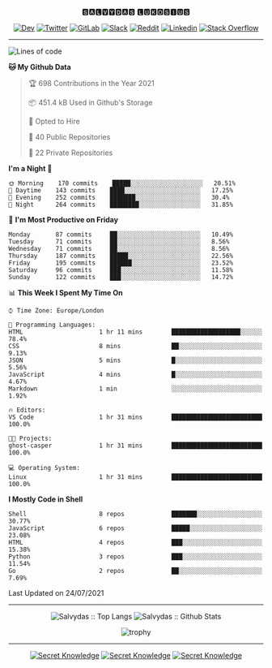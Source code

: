 <div align="center">
  
🆂🅰🅻🆅🆈🅳🅰🆂 🅻🆄🅺🅾🆂🅸🆄🆂 

  
[![Dev](https://img.shields.io/badge/-DEV-222222?style=flat-square&logo=dev.to&logoColor=white&link=https://dev.to/sso/)](https://dev.to/sso/)
[![Twitter](https://img.shields.io/badge/-Twitter-222222?style=flat-square&logo=twitter&logoColor=white&link=https://twitter.com/digital_wizz/)](https://twitter.com/digital_wizz/)
[![GitLab](https://img.shields.io/badge/-GitLab-222222?style=flat-square&logo=GitLab&logoColor=white&link=https://gitlab.com/ss-o/)](https://gitlab.com/ss-o/)
[![Slack](https://img.shields.io/badge/-Slack-222222?style=flat-square&logo=Slack&logoColor=white&link=https://digital-teams.slack.com/)](https://digital-teams.slack.com/)
[![Reddit](https://img.shields.io/badge/-Reddit-222222?style=flat-square&logo=Reddit&logoColor=white&link=https://https://www.reddit.com/user/ss-o/)](https://www.reddit.com/user/ss-o/)
[![Linkedin](https://img.shields.io/badge/-LinkedIn-222222?style=flat-square&logo=Linkedin&logoColor=white&link=https://www.linkedin.com/in/digital-clouds/)](https://www.linkedin.com/in/digital-clouds/)
[![Stack Overflow](https://img.shields.io/badge/-Stack%20Overflow-222222?style=flat-square&logo=stack-overflow&logoColor=white&link=https://stackoverflow.com/users/13893752/salvydas-lukosius)](https://stackoverflow.com/users/13893752/salvydas-lukosius)

</div>

---

<!--START_SECTION:waka-->
![Lines of code](https://img.shields.io/badge/From%20Hello%20World%20I%27ve%20Written-1.8%20million%20lines%20of%20code-blue)

**🐱 My Github Data** 

> 🏆 698 Contributions in the Year 2021
 > 
> 📦 451.4 kB Used in Github's Storage 
 > 
> 💼 Opted to Hire
 > 
> 📜 40 Public Repositories 
 > 
> 🔑 22 Private Repositories  
 > 
**I'm a Night 🦉** 

```text
🌞 Morning    170 commits    █████░░░░░░░░░░░░░░░░░░░░   20.51% 
🌆 Daytime    143 commits    ████░░░░░░░░░░░░░░░░░░░░░   17.25% 
🌃 Evening    252 commits    ███████░░░░░░░░░░░░░░░░░░   30.4% 
🌙 Night      264 commits    ████████░░░░░░░░░░░░░░░░░   31.85%

```
📅 **I'm Most Productive on Friday** 

```text
Monday       87 commits     ██░░░░░░░░░░░░░░░░░░░░░░░   10.49% 
Tuesday      71 commits     ██░░░░░░░░░░░░░░░░░░░░░░░   8.56% 
Wednesday    71 commits     ██░░░░░░░░░░░░░░░░░░░░░░░   8.56% 
Thursday     187 commits    █████░░░░░░░░░░░░░░░░░░░░   22.56% 
Friday       195 commits    ██████░░░░░░░░░░░░░░░░░░░   23.52% 
Saturday     96 commits     ███░░░░░░░░░░░░░░░░░░░░░░   11.58% 
Sunday       122 commits    ███░░░░░░░░░░░░░░░░░░░░░░   14.72%

```


📊 **This Week I Spent My Time On** 

```text
⌚︎ Time Zone: Europe/London

💬 Programming Languages: 
HTML                     1 hr 11 mins        ███████████████████░░░░░░   78.4% 
CSS                      8 mins              ██░░░░░░░░░░░░░░░░░░░░░░░   9.13% 
JSON                     5 mins              █░░░░░░░░░░░░░░░░░░░░░░░░   5.56% 
JavaScript               4 mins              █░░░░░░░░░░░░░░░░░░░░░░░░   4.67% 
Markdown                 1 min               ░░░░░░░░░░░░░░░░░░░░░░░░░   1.92%

🔥 Editors: 
VS Code                  1 hr 31 mins        █████████████████████████   100.0%

🐱‍💻 Projects: 
ghost-casper             1 hr 31 mins        █████████████████████████   100.0%

💻 Operating System: 
Linux                    1 hr 31 mins        █████████████████████████   100.0%

```

**I Mostly Code in Shell** 

```text
Shell                    8 repos             ███████░░░░░░░░░░░░░░░░░░   30.77% 
JavaScript               6 repos             █████░░░░░░░░░░░░░░░░░░░░   23.08% 
HTML                     4 repos             ███░░░░░░░░░░░░░░░░░░░░░░   15.38% 
Python                   3 repos             ███░░░░░░░░░░░░░░░░░░░░░░   11.54% 
Go                       2 repos             ██░░░░░░░░░░░░░░░░░░░░░░░   7.69%

```



 Last Updated on 24/07/2021
<!--END_SECTION:waka-->

---

<div align=center>

![Salvydas :: Top Langs](https://github-readme-stats.vercel.app/api/top-langs/?username=ss-o&langs_count=8&card_width=300&theme=blue-green&layout=compact)
![Salvydas :: Github Stats](https://github-readme-stats.vercel.app/api?username=ss-o&theme=blue-green&layout=compact&no-frame=true)
 
![trophy](https://github-profile-trophy.vercel.app/?username=ss-o&theme=darkhub&rank=SSS,SS,S,AAA,AA,A,B,C&no-frame=true)

---


[![Secret Knowledge](https://github-readme-stats.vercel.app/api/pin/?username=github&repo=government.github.com&card_width=150&theme=blue-green&layout=compact)](https://github.com/github/government.github.com)
[![Secret Knowledge](https://github-readme-stats.vercel.app/api/pin/?username=ss-o&repo=the-book-of-secret-knowledge&card_width=150&theme=blue-green&layout=compact)](https://github.com/ss-o/the-book-of-secret-knowledge)
[![Secret Knowledge](https://github-readme-stats.vercel.app/api/pin/?username=security-io&repo=shodan-eye&card_width=150&theme=blue-green)](https://github.com/security-io/shodan-eye)

</div>
